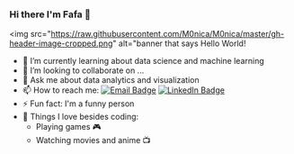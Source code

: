 ### Hi there I'm Fafa 👋

<img src="https://raw.githubusercontent.com/M0nica/M0nica/master/gh-header-image-cropped.png" alt="banner that says Hello World!
- 🌱 I’m currently learning about data science and machine learning
- 👯 I’m looking to collaborate on ...
- 💬 Ask me about data analytics and visualization
- 📫 How to reach me: [![Email Badge](https://www.bing.com/images/search?view=detailV2&ccid=IpB5yPUk&id=2A8F6C66CC89858ED42769168CF4859A8107446A&thid=OIP.IpB5yPUkCFHOzlmM-O7ncAHaFW&mediaurl=https%3a%2f%2fwww.freepnglogos.com%2fuploads%2fgmail-email-logo-png-16.png&exph=1806&expw=2500&q=Logo+Email+PNG&simid=607998448426229435&FORM=IRPRST&ck=E6B5BCEFE12947F73CE1FFE7A0C882DA&selectedIndex=0&idpp=overlayview&ajaxhist=0&ajaxserp=0)](fauziaya25@gmail.com) [![LinkedIn Badge](https://www.bing.com/images/search?view=detailV2&ccid=lP3ZKEQT&id=2A4D9563863AEB39C1B167D8307DABED8D42E483&thid=OIP.lP3ZKEQTnezleNemx3OvbgHaHa&mediaurl=https%3a%2f%2fblog.carltonstaffing.com%2fwp-content%2fuploads%2f2020%2f09%2flinkedin-icon-logo-png-transparent-2048x2048.png&exph=2048&expw=2048&q=Logo+LinkedIn+PNG&simid=608029234750226653&FORM=IRPRST&ck=E775CE28A47F073A6B2601560CDDD678&selectedIndex=0&idpp=overlayview&ajaxhist=0&ajaxserp=0)](https://www.linkedin.com/in/fauziayaa)
- ⚡ Fun fact: I'm a funny person
- 🔭 Things I love besides coding:
  * Playing games 🎮
  * Watching movies and anime 📺

